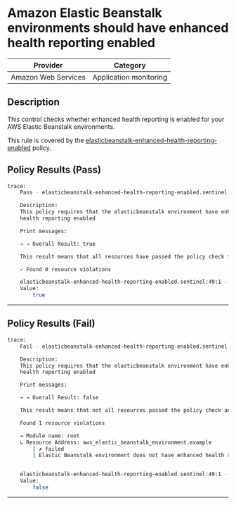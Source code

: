 #  Amazon Elastic Beanstalk environments should have enhanced health reporting enabled

| Provider            | Category                    |
|---------------------|-----------------------------|
| Amazon Web Services | Application monitoring      |

## Description

This control checks whether enhanced health reporting is enabled for your AWS Elastic Beanstalk environments.

This rule is covered by the [elasticbeanstalk-enhanced-health-reporting-enabled](../../policies/elasticbeanstalk-enhanced-health-reporting-enabled.sentinel) policy.

## Policy Results (Pass)
```bash
trace:
    Pass - elasticbeanstalk-enhanced-health-reporting-enabled.sentinel

    Description:
    This policy requires that the elasticbeanstalk environment have enhanced
    health reporting enabled

    Print messages:

    → → Overall Result: true

    This result means that all resources have passed the policy check for the policy elasticbeanstalk-enhanced-health-reporting-enabled.

    ✓ Found 0 resource violations

    elasticbeanstalk-enhanced-health-reporting-enabled.sentinel:49:1 - Rule "main"
    Value:
        true
```

---

## Policy Results (Fail)
```bash
trace:
    Fail - elasticbeanstalk-enhanced-health-reporting-enabled.sentinel

    Description:
    This policy requires that the elasticbeanstalk environment have enhanced
    health reporting enabled

    Print messages:

    → → Overall Result: false

    This result means that not all resources passed the policy check and the protected behavior is not allowed for the policy elasticbeanstalk-enhanced-health-reporting-enabled.

    Found 1 resource violations

    → Module name: root
    ↳ Resource Address: aws_elastic_beanstalk_environment.example
        | ✗ failed
        | Elastic Beanstalk environment does not have enhanced health reporting enabled. Refer to https://docs.aws.amazon.com/securityhub/latest/userguide/elasticbeanstalk-controls.html#elasticbeanstalk-1 for more details.


    elasticbeanstalk-enhanced-health-reporting-enabled.sentinel:49:1 - Rule "main"
    Value:
        false
```

---
